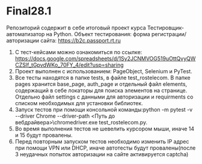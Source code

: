 # Final28.1
Репозиторий содержит в себе итоговый проект курса Тестировщик-автоматизатор на Python. Объект тестирования: форма регистрации/авторизации сайта: https://b2c.passport.rt.ru
1) С тест-кейсами можно ознакомиться по ссылке: https://docs.google.com/spreadsheets/d/1Sy2JCNMVOG519uOttQvyQWCZSlf_tGpvdWKo_70FY_4/edit?usp=sharing
2) Проект выполнен с использованием: PageObject, Selenium и PyTest.
3) Все тесты находятся в папке tests, в файле test_rostelecom. В папке pages хранится base_page, auth_page и отдельный файл elements, содержащий в себе локаторы для поиска элементов на странице. Отдельно файл settings с данными для авторизации и requirments со списком необходимых для установки библиотек.
4) Запуск тестов при помощи консольной команды:python -m pytest -v --driver Chrome --driver-path <Путь до вебдрайвера>\chromedriver.exe  test_rostelecom.py.
5) Во время выполнения тестов не шевелить курсором мыши, иначе 14 и 15 будут провалены. 
6) Перед повторным запуском тестов необходимо изменить IP адрес при помощи VPN или DHCP, иначе автотесты будут провалены(после 3 неудачных попыток авторизации на сайте активируется captcha)
